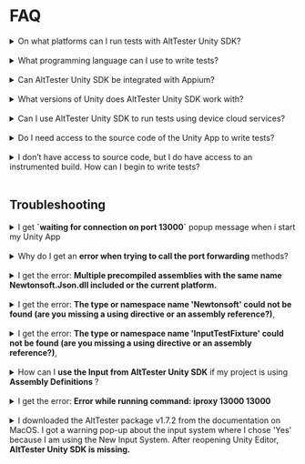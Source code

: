 # FAQ

<details>
<summary> On what platforms can I run tests with AltTester Unity SDK? </summary>
<br>
PC, Mac, Android, iOS and Unity Editor; support for WebGL and Consoles is work in progress.
</details>
<br>

<details>
<summary> What programming language can I use to write tests?</summary>
<br>
 C#, Python and Java.
</details>
<br>

<details>
<summary> Can AltTester Unity SDK be integrated with Appium?</summary>
<br>
Yes, AltTester Unity SDK can be used alongside Appium. Appium allows you to access the native objects and AltTester Unity SDK can be used to access the Unity objects.  For more info regarding how to run tests together with appium check <em><a href="alttester-with-appium.html">Running tests together with Appium</a></em>.
</details>
<br>

<details>
<summary> What versions of Unity does AltTester Unity SDK work with? </summary>
<br>
AltTester Unity SDK works with Unity 2020.3.0 or higher. If you encounter any issues we'd like to hear about them. You can <a href="contributing.html#did-you-find-a-bug">raise an issue</a> or join our community on <a href="https://discord.gg/Ag9RSuS">Discord</a> or <a href="https://groups.google.com/a/altom.com/g/alttesterforum">Google Groups</a>.
</details>
<br>

<details>
<summary>Can I use AltTester Unity SDK to run tests using device cloud services? </summary>
<br>
It works with some of the cloud services. We tried it with Bitbar Cloud and AWS Device Farm.
These give you access to a virtual machine or a Docker container that has a cloud device attached, where you upload your tests, configure your environment and run your tests. More info about this here:<em><a href=" alttester-with-cloud.html"> Running tests using device cloud services.</a></em>
</details>
<br>

<details>
<summary> Do I need access to the source code of the Unity App to write tests?</summary>
<br>
In order to run tests using AltTester Unity SDK you require an <a href="get-started.html#instrument-your-game-with-alttester-unity-sdk">instrumented build</a> of the Unity App. To create an instrumented build of the Unity App you need to <a href="get-started.html#import-alttester-package-in-unity-editor">import</a> the AltTester package in Unity Editor.
</details>
<br>

<details>
<summary> I don’t have access to source code, but I do have access to an instrumented build. How can I begin to write tests?</summary>
<br>
 We’ve published AltTester Desktop, which allows you to inspect the game objects outside the unity editor without access to the source code. More information about AltTester Desktop can be found in this <a href="https://altom.com/alttester/docs/desktop/">documentation</a>.
</details>
<br>

## Troubleshooting

<details>
<summary> I get <strong>`waiting for connection on port 13000`</strong> popup message when i start my Unity App </summary>
<br>
The popup message shows up when you start your instrumented Unity App. It tells you that the AltTester Unity SDK is ready and you can start running your tests.
</details>
<br>

<details>
<summary> Why do I get an <strong>error when trying to call the port forwarding </strong>methods? </summary>
<br>
You need to make sure the following third party tools are installed: ADB - Android  or iproxy - iOS. For more information you can check our <a href="advanced-usage.html#how-to-setup-port-forwarding">setup port forwarding guide</a>.
</details>
<br>

<details>
<summary>I get the error: <strong>Multiple precompiled assemblies with the same name Newtonsoft.Json.dll included or the current platform.</strong> </summary>
<br>
You get this error due to multiple imports of Newtonsoft.Json.dll library. You can remove the Newtonsoft.Json version from AltTester Unity SDK by deleting the <em>Newtonsonft</em> folder <em>Assets/AltTester/3rdParty/Newtonsonft</em>.
</details>
<br>

<details>
<summary> I get the error: <strong>The type or namespace name 'Newtonsoft' could not be found (are you missing a using directive or an assembly reference?)</strong>,  </summary>
<br>
You get this error because you don't have a reference to Newtonsoft.Json package.
<br>
Add `"com.unity.nuget.newtonsoft-json": "3.0.1"` to your project `manifest.json`, inside `dependencies`.

```
{
    "dependencies": {
        "com.unity.nuget.newtonsoft-json": "3.0.1"
    }
}
```

</details>
<br>

<details>
<summary> I get the error: <strong>The type or namespace name 'InputTestFixture' could not be found (are you missing a using directive or an assembly reference?)</strong>, </summary>
<br>
You get this error because you don't have `com.unity.inputsystem` added as a testables dependency.
<br>
Add `"com.unity.inputsystem"` to your `manifest.json`, inside `testables.`

```
{
    "testables": [
        "com.unity.inputsystem"
  ]
}
```

</details>
<br>

<details>
<summary>How can I <strong>use the Input from AltTester Unity SDK</strong> if my project is using <strong>Assembly Definitions </strong>?</summary>
<br>
To use the Input from AltTester Unity SDK you have to:

1. Create .asmdef files in these directories (3rdParty, AltDriver, AltServer)

2. Reference other assemblies in AltServer assembly

3. Reference AltServer assembly in Project-Main-Assembly
 </details>
 <br>

<details>
<summary>I get the error: <strong>Error while running command: iproxy 13000 13000 </strong></summary>
<br>

If the inner exception is:
<br>

<em>System.ComponentModel.Win32Exception : ApplicationName='iproxy', CommandLine='13000 13000', CurrentDirectory='', Native error= Cannot find the specified file</em>
<br>

Pass the full path of iproxy to <em>AltPortForwarding.ForwardIos</em>

</details>
<br>

<details>
<summary> I downloaded the AltTester package v1.7.2 from the documentation on MacOS. I got a warning pop-up about the input system where I chose 'Yes' because I am using the New Input System. After reopening Unity Editor, <strong>AltTester Unity SDK is missing.</strong></summary>
<br>


After reopening Unity Editor, add again the AltTester package in your project.
<br>

</details>
<br>